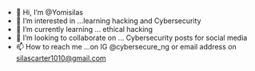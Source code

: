 - 👋 Hi, I’m @Yomisilas
- 👀 I’m interested in ...learning hacking and Cybersecurity
- 🌱 I’m currently learning ... ethical hacking
- 💞️ I’m looking to collaborate on ... Cybersecurity posts for social media
- 📫 How to reach me ...on IG @cybersecure_ng or email address on silascarter1010@gmail.com

<!---
Yomisilas/Yomisilas is a ✨ special ✨ repository because its `README.md` (this file) appears on your GitHub profile.
You can click the Preview link to take a look at your changes.
--->

